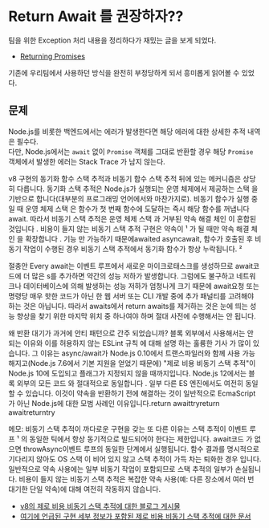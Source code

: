 # Return Await 를 권장하자??

팀을 위한 Exception 처리 내용을 정리하다가 재밌는 글을 보게 되었다.

* [Returning Promises](https://github.com/goldbergyoni/nodebestpractices/blob/master/sections/errorhandling/returningpromises.md?s=35)

기존에 우리팀에서 사용하던 방식을 완전히 부정당하게 되서 흥미롭게 읽어볼 수 있었다.  
  
## 문제

Node.js를 비롯한 백엔드에서는 에러가 발생한다면 해당 에러에 대한 상세한 추적 내역은 필수다.  
다만, Node.js에서는 `await` 없이 `Promise` 객체를 그대로 반환할 경우 해당 `Promise` 객체에서 발생한 에러는 Stack Trace 가 남지 않는다.  


v8 구현의 동기화 함수 스택 추적과 비동기 함수 스택 추적 뒤에 있는 메커니즘은 상당히 다릅니다. 동기화 스택 추적은 Node.js가 실행되는 운영 체제에서 제공하는 스택 을 기반으로 합니다(대부분의 프로그래밍 언어에서와 마찬가지로). 비동기 함수가 실행 중일 때 운영 체제 스택 은 함수가 첫 번째 함수에 도달하는 즉시 해당 함수를 꺼냅니다 await. 따라서 비동기 스택 추적은 운영 체제 스택 과 거부된 약속 해결 체인 이 혼합된 것입니다 . 비용이 들지 않는 비동기 스택 추적 구현은 약속이 ¹ 가 될 때만 약속 해결 체인 을 확장합니다 . 기능 만 가능하기 때문에awaited asyncawait, 함수가 호출된 후 비동기 작업이 수행된 경우 비동기 스택 추적에서 동기화 함수가 항상 누락됩니다. ²

절충안
Every await는 이벤트 루프에서 새로운 마이크로태스크를 생성하므로 await코드에 더 많은 s를 추가하면 약간의 성능 저하가 발생합니다. 그럼에도 불구하고 네트워크나 데이터베이스에 의해 발생하는 성능 저하가 엄청나게 크기 때문에 await요청 또는 명령당 매우 핫한 코드가 아닌 한 웹 서버 또는 CLI 개발 중에 추가 패널티를 고려해야 하는 것은 아닙니다. 따라서 awaits에서 return awaits를 제거하는 것은 눈에 띄는 성능 향상을 찾기 위한 마지막 위치 중 하나여야 하며 절대 사전에 수행해서는 안 됩니다.

왜 반환 대기가 과거에 안티 패턴으로 간주 되었습니까?
블록 외부에서 사용해서는 안 되는 이유와 이를 허용하지 않는 ESLint 규칙 에 대해 설명 하는 훌륭한 기사 가 많이 있습니다. 그 이유는 async/await가 Node.js 0.10에서 트랜스파일러와 함께 사용 가능해지고(Node.js 7.6에서 기본 지원을 얻었기 때문에) "제로 비용 비동기 스택 추적"이 Node.js 10에 도입되고 플래그가 지정되지 않을 때까지입니다. Node.js 12에서는 블록 외부의 모든 코드 와 절대적으로 동일합니다 . 일부 다른 ES 엔진에서도 여전히 동일할 수 있습니다. 이것이 약속을 반환하기 전에 해결하는 것이 일반적으로 EcmaScript가 아닌 Node.js에 대한 모범 사례인 이유입니다.return awaittryreturn awaitreturntry

메모:
비동기 스택 추적이 까다로운 구현을 갖는 또 다른 이유는 스택 추적이 이벤트 루프 ¹ 의 동일한 틱에서 항상 동기적으로 빌드되어야 한다는 제한입니다.
await코드 가 없으면 throwAsync이벤트 루프의 동일한 단계에서 실행됩니다. 함수 결과를 명시적으로 기다리지 않아도 OS 스택 이 비어 있지 않고 스택 추적이 가득 차는 퇴화한 경우 입니다. 일반적으로 약속 사용에는 일부 비동기 작업이 포함되므로 스택 추적의 일부가 손실됩니다.
비용이 들지 않는 비동기 스택 추적은 복잡한 약속 사용(예: 다른 장소에서 여러 번 대기한 단일 약속)에 대해 여전히 작동하지 않습니다.

* [v8의 제로 비용 비동기 스택 추적에 대한 블로그 게시물](https://v8.dev/blog/fast-async)
* [여기에 언급된 구현 세부 정보가 포함된 제로 비용 비동기 스택 추적에 대한 문서](https://docs.google.com/document/d/13Sy_kBIJGP0XT34V1CV3nkWya4TwYx9L3Yv45LdGB6Q/edit)